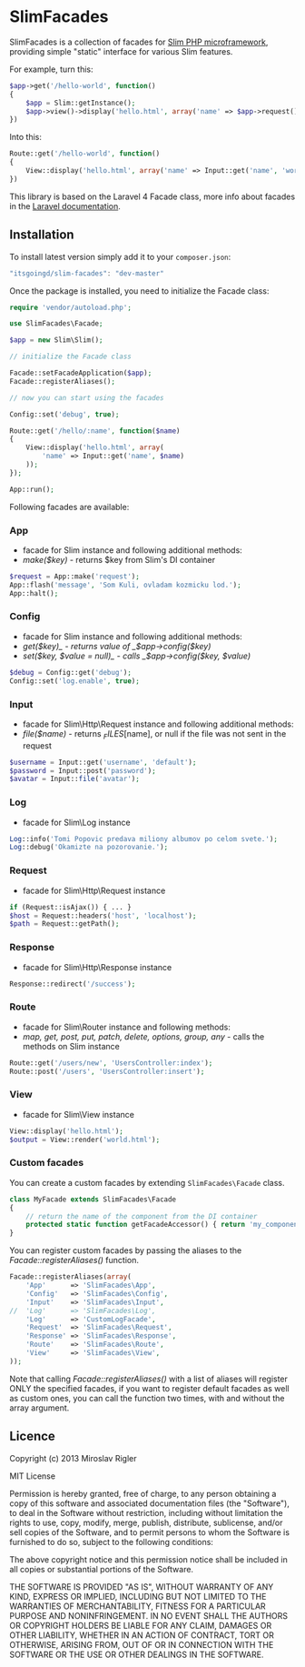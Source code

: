 SlimFacades
===========

SlimFacades is a collection of facades for [Slim PHP microframework](http://github.com/codeguy/slim), providing simple "static" interface for various Slim features.

For example, turn this:

```php
$app->get('/hello-world', function()
{
	$app = Slim::getInstance();
	$app->view()->display('hello.html', array('name' => $app->request()->get('name', 'world')));
})
```

Into this:

```php
Route::get('/hello-world', function()
{
	View::display('hello.html', array('name' => Input::get('name', 'world')));
})
```

This library is based on the Laravel 4 Facade class, more info about facades in the [Laravel documentation](http://laravel.com/docs/facades).

## Installation

To install latest version simply add it to your `composer.json`:

```javascript
"itsgoingd/slim-facades": "dev-master"
```

Once the package is installed, you need to initialize the Facade class:

```php
require 'vendor/autoload.php';

use SlimFacades\Facade;

$app = new Slim\Slim();

// initialize the Facade class

Facade::setFacadeApplication($app);
Facade::registerAliases();

// now you can start using the facades

Config::set('debug', true);

Route::get('/hello/:name', function($name)
{
	View::display('hello.html', array(
		'name' => Input::get('name', $name)
	));
});

App::run();
```

Following facades are available:

### App
- facade for Slim instance and following additional methods:
- _make($key)_ - returns $key from Slim's DI container

```php
$request = App::make('request');
App::flash('message', 'Som Kuli, ovladam kozmicku lod.');
App::halt();
```

### Config
- facade for Slim instance and following additional methods:
- _get($key)_ - returns value of _$app->config($key)_
- _set($key, $value = null)_ - calls _$app->config($key, $value)_

```php
$debug = Config::get('debug');
Config::set('log.enable', true);
```

### Input
- facade for Slim\Http\Request instance and following additional methods:
- _file($name)_ - returns $_FILES[$name], or null if the file was not sent in the request

```php
$username = Input::get('username', 'default');
$password = Input::post('password');
$avatar = Input::file('avatar');
```

### Log
- facade for Slim\Log instance

```php
Log::info('Tomi Popovic predava miliony albumov po celom svete.');
Log::debug('Okamizte na pozorovanie.');
```

### Request
- facade for Slim\Http\Request instance

```php
if (Request::isAjax()) { ... }
$host = Request::headers('host', 'localhost');
$path = Request::getPath();
```

### Response
- facade for Slim\Http\Response instance

```php
Response::redirect('/success');
```

### Route
- facade for Slim\Router instance and following methods:
- _map, get, post, put, patch, delete, options, group, any_ - calls the methods on Slim instance

```php
Route::get('/users/new', 'UsersController:index');
Route::post('/users', 'UsersController:insert');
```

### View
- facade for Slim\View instance

```php
View::display('hello.html');
$output = View::render('world.html');
```

### Custom facades
You can create a custom facades by extending `SlimFacades\Facade` class.

```php
class MyFacade extends SlimFacades\Facade
{
	// return the name of the component from the DI container
	protected static function getFacadeAccessor() { return 'my_component'; }
}
```

You can register custom facades by passing the aliases to the _Facade::registerAliases()_ function.

```php
Facade::registerAliases(array(
	'App'      => 'SlimFacades\App',
	'Config'   => 'SlimFacades\Config',
	'Input'    => 'SlimFacades\Input',
//	'Log'      => 'SlimFacades\Log',
	'Log'      => 'CustomLogFacade',
	'Request'  => 'SlimFacades\Request',
	'Response' => 'SlimFacades\Response',
	'Route'    => 'SlimFacades\Route',
	'View'     => 'SlimFacades\View',
));
```

Note that calling _Facade::registerAliases()_ with a list of aliases will register ONLY the specified facades, if you want to register default facades as well as custom ones, you can call the function two times, with and without the array argument.

## Licence

Copyright (c) 2013 Miroslav Rigler

MIT License

Permission is hereby granted, free of charge, to any person obtaining
a copy of this software and associated documentation files (the
"Software"), to deal in the Software without restriction, including
without limitation the rights to use, copy, modify, merge, publish,
distribute, sublicense, and/or sell copies of the Software, and to
permit persons to whom the Software is furnished to do so, subject to
the following conditions:

The above copyright notice and this permission notice shall be
included in all copies or substantial portions of the Software.

THE SOFTWARE IS PROVIDED "AS IS", WITHOUT WARRANTY OF ANY KIND,
EXPRESS OR IMPLIED, INCLUDING BUT NOT LIMITED TO THE WARRANTIES OF
MERCHANTABILITY, FITNESS FOR A PARTICULAR PURPOSE AND
NONINFRINGEMENT. IN NO EVENT SHALL THE AUTHORS OR COPYRIGHT HOLDERS BE
LIABLE FOR ANY CLAIM, DAMAGES OR OTHER LIABILITY, WHETHER IN AN ACTION
OF CONTRACT, TORT OR OTHERWISE, ARISING FROM, OUT OF OR IN CONNECTION
WITH THE SOFTWARE OR THE USE OR OTHER DEALINGS IN THE SOFTWARE.
